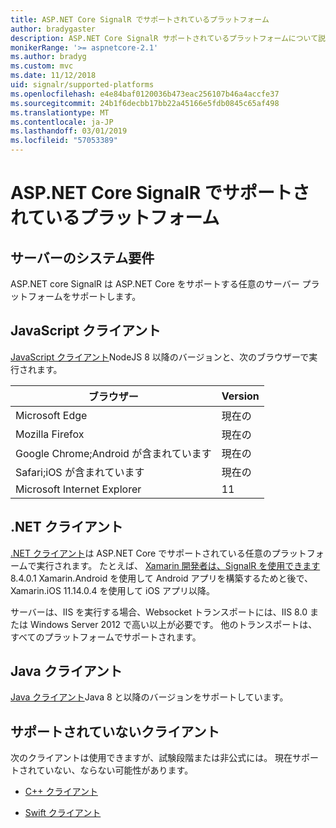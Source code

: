 ```yaml
---
title: ASP.NET Core SignalR でサポートされているプラットフォーム
author: bradygaster
description: ASP.NET Core SignalR サポートされているプラットフォームについて説明します。
monikerRange: '>= aspnetcore-2.1'
ms.author: bradyg
ms.custom: mvc
ms.date: 11/12/2018
uid: signalr/supported-platforms
ms.openlocfilehash: e4e84baf0120036b473eac256107b46a4accfe37
ms.sourcegitcommit: 24b1f6decbb17bb22a45166e5fdb0845c65af498
ms.translationtype: MT
ms.contentlocale: ja-JP
ms.lasthandoff: 03/01/2019
ms.locfileid: "57053389"
---
```

# <a name="aspnet-core-signalr-supported-platforms"></a>ASP.NET Core SignalR でサポートされているプラットフォーム

## <a name="server-system-requirements"></a>サーバーのシステム要件

ASP.NET core SignalR は ASP.NET Core をサポートする任意のサーバー プラットフォームをサポートします。

## <a name="javascript-client"></a>JavaScript クライアント

[JavaScript クライアント](https://www.npmjs.com/package/@aspnet/signalr)NodeJS 8 以降のバージョンと、次のブラウザーで実行されます。

| ブラウザー                         | Version |
| ------------------------------- | ------- |
| Microsoft Edge                  | 現在の |
| Mozilla Firefox                 | 現在の |
| Google Chrome;Android が含まれています | 現在の |
| Safari;iOS が含まれています            | 現在の |
| Microsoft Internet Explorer     | 11      |
 
## <a name="net-client"></a>.NET クライアント

[.NET クライアント](https://www.nuget.org/packages/Microsoft.AspNetCore.SignalR/)は ASP.NET Core でサポートされている任意のプラットフォームで実行されます。 たとえば、 [Xamarin 開発者は、SignalR を使用できます](https://github.com/aspnet/Announcements/issues/305)8.4.0.1 Xamarin.Android を使用して Android アプリを構築するためと後で、Xamarin.iOS 11.14.0.4 を使用して iOS アプリ以降。

サーバーは、IIS を実行する場合、Websocket トランスポートには、IIS 8.0 または Windows Server 2012 で高い以上が必要です。 他のトランスポートは、すべてのプラットフォームでサポートされます。

## <a name="java-client"></a>Java クライアント

[Java クライアント](https://search.maven.org/artifact/com.microsoft.aspnet/signalr)Java 8 と以降のバージョンをサポートしています。

## <a name="unsupported-clients"></a>サポートされていないクライアント

次のクライアントは使用できますが、試験段階または非公式には。 現在サポートされていない、ならない可能性があります。

* [C++ クライアント](https://github.com/aspnet/SignalR/tree/master/clients/cpp)

* [Swift クライアント](https://github.com/moozzyk/SignalR-Client-Swift)
